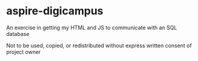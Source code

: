 # aspire-digicampus
An exercise in getting my HTML and JS to communicate with an SQL database

Not to be used, copied, or redistributed without express written consent of project owner
